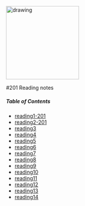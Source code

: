 
<img src="https://e7.pngegg.com/pngimages/358/1/png-clipart-software-extension-qr-code-wordpress-text-two-dimensional-code-icon-miscellaneous-text.png" alt="drawing" width="200"/>





#201 Reading notes




##### **Table of Contents**


- [reading1-201](reading01.md)
- [reading2-201](reading02.md)
- [reading3](reading-3.md)
- [reading4](reading-4.md)
- [reading5](reading-5.md)
- [reading6](reading-6.md)
- [reading7](reading-7.md)
- [reading8](reading-8.md)
- [reading9](reading-9.md)
- [reading10](reading-10.md)
- [reading11](reading-11.md)
- [reading12](reading-12.md)
- [reading13](reading-13.md)
- [reading14](reading-14.md)
<!-- Fill in information per day for reading notes. -->




